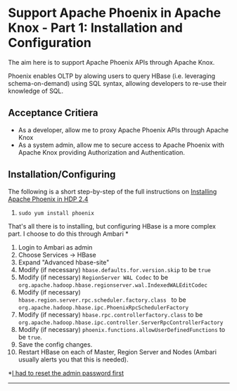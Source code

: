 # Support Apache Phoenix in Apache Knox - Part 1: Installation and Configuration
The aim here is to support Apache Phoenix APIs through Apache Knox.

Phoenix enables OLTP by alowing users to query HBase (i.e. leveraging schema-on-demand)
using SQL syntax, allowing developers to re-use their knowledge of SQL.

## Acceptance Critiera
 * As a developer, allow me to proxy Apache Phoenix APIs through Apache Knox
 * As a system admin, allow me to secure access to Apache Phoenix with Apache Knox
 providing Authorization and Authentication.

## Installation/Configuring
The following is a short step-by-step of the full instructions on [Installing Apache Phoenix in HDP 2.4](https://docs.hortonworks.com/HDPDocuments/HDP2/HDP-2.4.3/bk_installing_manually_book/content/ch_install_phoenix_chapter.html)

 1. `sudo yum install phoenix`

That's all there is to installing, but configuring HBase is a more complex part.
I choose to do this through Ambari *

 1. Login to Ambari as admin
 1. Choose Services -> HBase
 1. Expand "Advanced hbase-site"
 1. Modify (if necessary) `hbase.defaults.for.version.skip` to be `true`
 1. Modify (if necessary) `RegionServer WAL Codec` to be `org.apache.hadoop.hbase.regionserver.wal.IndexedWALEditCodec`
 1. Modify (if necessary) `hbase.region.server.rpc.scheduler.factory.class
` to be `org.apache.hadoop.hbase.ipc.PhoenixRpcSchedulerFactory`
 1. Modify (if necessary) `hbase.rpc.controllerfactory.class` to be `org.apache.hadoop.hbase.ipc.controller.ServerRpcControllerFactory`
 1. Modify (if necessary) `phoenix.functions.allowUserDefinedFunctions` to be `true`.
 1. Save the config changes.
 1. Restart HBase on each of Master, Region Server and Nodes (Ambari usually alerts you that this is needed).

*[I had to reset the admin password first](http://hortonworks.com/hadoop-tutorial/learning-the-ropes-of-the-hortonworks-sandbox/#setup-ambari-admin-password)

----
